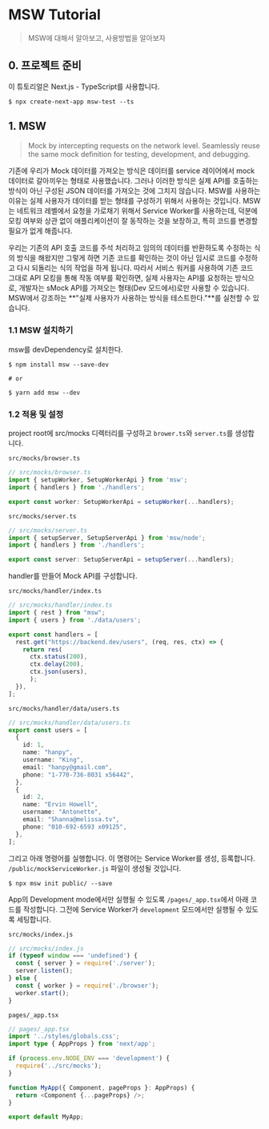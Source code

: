 # MSW Tutorial

> MSW에 대해서 알아보고, 사용방법을 알아보자


## 0. 프로젝트 준비
이 튜토리얼은 Next.js - TypeScript를 사용합니다.
```linux
$ npx create-next-app msw-test --ts
```

## 1. MSW
> Mock by intercepting requests on the network level. Seamlessly reuse the same mock definition for testing, development, and debugging.

  기존에 우리가 Mock 데이터를 가져오는 방식은 데이터를 service 레이어에서 mock 데이터로 갈아끼우는 형태로 사용했습니다. 그러나 이러한 방식은 실제 API를 호출하는 방식이 아닌 구성된 JSON 데이터를 가져오는 것에 그치지 않습니다. MSW를 사용하는 이유는 실제 사용자가 데이터를 받는 형태를 구성하기 위해서 사용하는 것입니다. MSW는 네트워크 레벨에서 요청을 가로채기 위해서 Service Worker를 사용하는데, 덕분에 모킹 여부와 상관 없이 애플리케이션이 잘 동작하는 것을 보장하고, 특히 코드를 변경할 필요가 없게 해줍니다.

  우리는 기존의 API 호출 코드를 주석 처리하고 임의의 데이터를 반환하도록 수정하는 식의 방식을 해왔지만 그렇게 하면 기존 코드를 확인하는 것이 아닌 임시로 코드를 수정하고 다시 되돌리는 식의 작업을 하게 됩니다. 따라서 서비스 워커를 사용하여 기존 코드 그대로 API 모킹을 통해 작동 여부를 확인하면, 실제 사용자는 API를 요청하는 방식으로, 개발자는 sMock API를 가져오는 형태(Dev 모드에서)로만 사용할 수 있습니다. MSW에서 강조하는 **"실제 사용자가 사용하는 방식을 테스트한다."**를 실천할 수 있습니다.

### 1.1 MSW 설치하기
msw를 devDependency로 설치한다.

```linux
$ npm install msw --save-dev

# or

$ yarn add msw --dev
```

### 1.2 적용 및 설정
project root에 src/mocks 디렉터리를 구성하고 `brower.ts`와 `server.ts`를 생성합니다.

`src/mocks/browser.ts`
```ts
// src/mocks/browser.ts
import { setupWorker, SetupWorkerApi } from 'msw';
import { handlers } from './handlers';

export const worker: SetupWorkerApi = setupWorker(...handlers);
```

`src/mocks/server.ts`
```ts
// src/mocks/server.ts
import { setupServer, SetupServerApi } from 'msw/node';
import { handlers } from './handlers';

export const server: SetupServerApi = setupServer(...handlers);
```

handler를 만들어 Mock API를 구성합니다.

`src/mocks/handler/index.ts`
```ts
// src/mocks/handler/index.ts
import { rest } from "msw";
import { users } from './data/users';

export const handlers = [
  rest.get("https://backend.dev/users", (req, res, ctx) => {
    return res(
      ctx.status(200),
      ctx.delay(200),
      ctx.json(users),
      );
  }),
];
```

`src/mocks/handler/data/users.ts`
```ts
// src/mocks/handler/data/users.ts
export const users = [
  {
    id: 1,
    name: "hanpy",
    username: "King",
    email: "hanpy@gmail.com",
    phone: "1-770-736-8031 x56442",
  },
  {
    id: 2,
    name: "Ervin Howell",
    username: "Antonette",
    email: "Shanna@melissa.tv",
    phone: "010-692-6593 x09125",
  },
];
```

그리고 아래 명령어를 실행합니다. 이 명령어는 Service Worker를 생성, 등록합니다. `/public/mockServiceWorker.js` 파일이 생성될 것입니다.

```linux
$ npx msw init public/ --save
```

App의 Development mode에서만 실행될 수 있도록 `/pages/_app.tsx`에서 아래 코드를 작성합니다.
그전에 Service Worker가 `development` 모드에서만 실행될 수 있도록 세팅합니다.

`src/mocks/index.js`
```js
// src/mocks/index.js
if (typeof window === 'undefined') {
  const { server } = require('./server');
  server.listen();
} else {
  const { worker } = require('./browser');
  worker.start();
}
```

`pages/_app.tsx`
```ts
// pages/_app.tsx
import '../styles/globals.css';
import type { AppProps } from 'next/app';

if (process.env.NODE_ENV === 'development') {
  require('../src/mocks');
}

function MyApp({ Component, pageProps }: AppProps) {
  return <Component {...pageProps} />;
}

export default MyApp;
```
